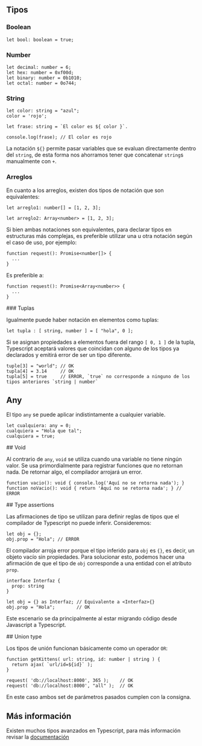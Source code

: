 ## Tipos


### Boolean

```
let bool: boolean = true;
```


### Number

```
let decimal: number = 6;
let hex: number = 0xf00d;
let binary: number = 0b1010;
let octal: number = 0o744;
```


### String

```
let color: string = "azul";
color = 'rojo';

let frase: string = `El color es ${ color }`.

console.log(frase); // El color es rojo
```

La notación `${}` permite pasar variables que se evaluan directamente dentro del `string`, de esta forma nos ahorramos tener que concatenar `string`s manualmente con `+`.


### Arreglos

En cuanto a los arreglos, existen dos tipos de notación que son equivalentes:

```
let arreglo1: number[] = [1, 2, 3];

let arreglo2: Array<number> = [1, 2, 3];
```

Si bien ambas notaciones son equivalentes, para declarar tipos en estructuras más complejas, es preferible utilizar una u otra notación según el caso de uso, por ejemplo:

```
function request(): Promise<number[]> {
  ...
}
```

Es preferible a: 

```
function request(): Promise<Array<number>> {
  ...
}
```


### Tuplas

Igualmente puede haber notación en elementos como tuplas:

```
let tupla : [ string, number ] = [ "hola", 0 ];
```

Si se asignan propiedades a elementos fuera del rango `[ 0, 1 ]` de la tupla, Typescript aceptará valores que coincidan con alguno de los tipos ya declarados y emitirá error de ser un tipo diferente.

```
tuple[3] = "world"; // OK
tupla[4] = 3.14     // OK
tupla[5] = true     // ERROR, `true` no corresponde a ninguno de los tipos anteriores `string | number`
```


## Any

El tipo `any` se puede aplicar indistintamente a cualquier variable.

```
let cualquiera: any = 0;
cualquiera = "Hola que tal";
cualquiera = true; 
```


## Void

Al contrario de `any`, `void` se utiliza cuando una variable no tiene ningún valor. Se usa primordialmente para registrar funciones que no retornan nada. De retornar algo, el compilador arrojará un error.

```
function vacio(): void { console.log('Aquí no se retorna nada'); }
function noVacio(): void { return 'Aquí no se retorna nada'; } // ERROR
```


## Type assertions

Las afirmaciones de tipo se utilizan para definir reglas de tipos que el compilador de Typescript no puede inferir. Consideremos:

```
let obj = {};
obj.prop = "Hola"; // ERROR
```

El compilador arroja error porque el tipo inferido para `obj` es `{}`, es decir, un objeto vacío sin propiedades. Para solucionar esto, podemos hacer una afirmación de que el tipo de `obj` corresponde a una entidad con el atributo `prop`. 

```
interface Interfaz {
  prop: string
}

let obj = {} as Interfaz; // Equivalente a <Interfaz>{}
obj.prop = "Hola";        // OK
```

Este escenario se da principalmente al estar migrando código desde Javascript a Typescript.


## Union type

Los tipos de unión funcionan básicamente como un operador `OR`:

```
function getKittens( url: string, id: number | string ) {
  return ajax( `url/id=${id}` );
}

request( 'db://localhost:8000', 365 );    // OK
request( 'db://localhost:8000', "all" );  // OK
```

En este caso ambos set de parámetros pasados cumplen con la consigna.


## Más información

Existen muchos tipos avanzados en Typescript, para más información revisar la [documentación](https://www.typescriptlang.org/docs/handbook/advanced-types.html)


